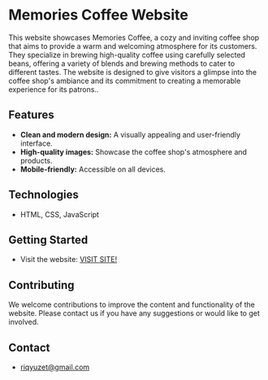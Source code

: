 # Memories Coffee Website

This website showcases Memories Coffee, a cozy and inviting coffee shop that aims to provide a warm and welcoming atmosphere for its customers. They specialize in brewing high-quality coffee using carefully selected beans, offering a variety of blends and brewing methods to cater to different tastes.  The website is designed to give visitors a glimpse into the coffee shop's ambiance and its commitment to creating a memorable experience for its patrons..

## Features

* **Clean and modern design:**  A visually appealing and user-friendly interface.
* **High-quality images:** Showcase the coffee shop's atmosphere and products.
* **Mobile-friendly:**  Accessible on all devices.

## Technologies

* HTML, CSS, JavaScript

## Getting Started

* Visit the website: [VISIT SITE!](https://qyuzet.github.io/html-css-memories-coffee/)

## Contributing

We welcome contributions to improve the content and functionality of the website. Please contact us if you have any suggestions or would like to get involved.

## Contact

* riqyuzet@gmail.com
